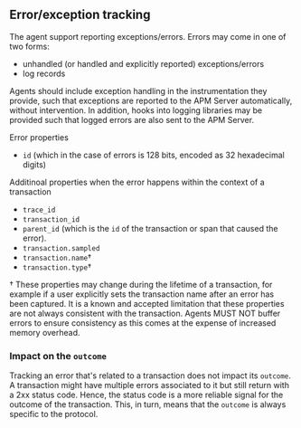 ## Error/exception tracking

The agent support reporting exceptions/errors. Errors may come in one of two forms:

 - unhandled (or handled and explicitly reported) exceptions/errors
 - log records

Agents should include exception handling in the instrumentation they provide, such that exceptions are reported to the APM Server automatically, without intervention. In addition, hooks into logging libraries may be provided such that logged errors are also sent to the APM Server.

Error properties
* `id` (which in the case of errors is 128 bits, encoded as 32 hexadecimal digits)

Additinoal properties when the error happens within the context of a transaction
* `trace_id`
* `transaction_id`
* `parent_id` (which is the `id` of the transaction or span that caused the error).
* `transaction.sampled`
* `transaction.name`†
* `transaction.type`†

† These properties may change during the lifetime of a transaction, for example if a user explicitly sets the transaction name after an error has been captured.
It is a known and accepted limitation that these properties are not always consistent with the transaction.
Agents MUST NOT buffer errors to ensure consistency as this comes at the expense of increased memory overhead.

### Impact on the `outcome`

Tracking an error that's related to a transaction does not impact its `outcome`.
A transaction might have multiple errors associated to it but still return with a 2xx status code.
Hence, the status code is a more reliable signal for the outcome of the transaction.
This, in turn, means that the `outcome` is always specific to the protocol.
